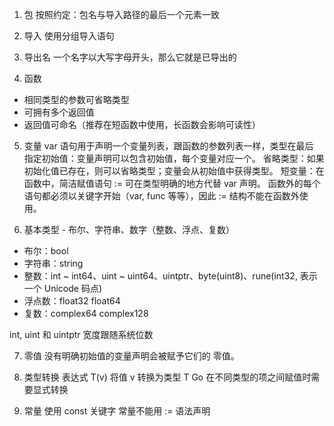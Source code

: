 1. 包
按照约定：包名与导入路径的最后一个元素一致

2. 导入
使用分组导入语句

3. 导出名
一个名字以大写字母开头，那么它就是已导出的

4. 函数
- 相同类型的参数可省略类型
- 可拥有多个返回值
- 返回值可命名（推荐在短函数中使用，长函数会影响可读性）

5. 变量
var 语句用于声明一个变量列表，跟函数的参数列表一样，类型在最后
指定初始值：变量声明可以包含初始值，每个变量对应一个。
省略类型：如果初始化值已存在，则可以省略类型；变量会从初始值中获得类型。
短变量：在函数中，简洁赋值语句 := 可在类型明确的地方代替 var 声明。
      函数外的每个语句都必须以关键字开始（var, func 等等），因此 := 结构不能在函数外使用。

6. 基本类型 - 布尔、字符串、数字（整数、浮点、复数）
- 布尔：bool
- 字符串：string
- 整数：int ~ int64、uint ~ uint64、uintptr、byte(uint8)、rune(int32, 表示一个 Unicode 码点)
- 浮点数：float32 float64
- 复数：complex64 complex128

int, uint 和 uintptr 宽度跟随系统位数

7. 零值
没有明确初始值的变量声明会被赋予它们的 零值。

8. 类型转换
表达式 T(v) 将值 v 转换为类型 T
Go 在不同类型的项之间赋值时需要显式转换

9. 常量
使用 const 关键字
常量不能用 := 语法声明